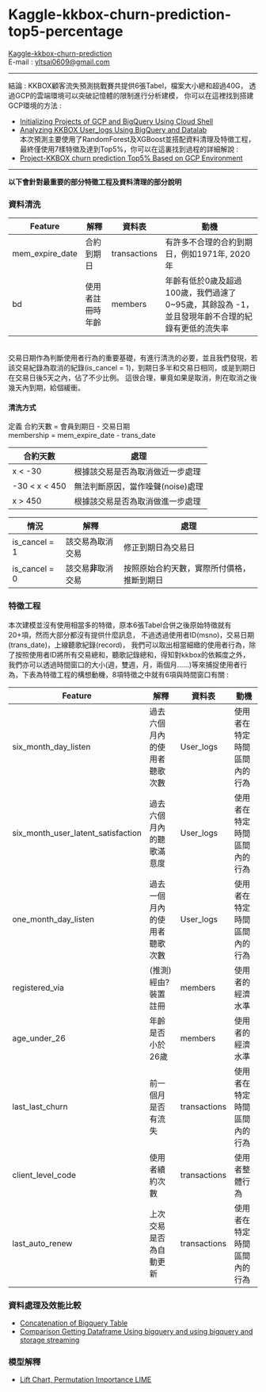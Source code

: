# Kaggle-kkbox-churn-prediction-top5-percentage
[Kaggle-kkbox-churn-prediction](https://www.kaggle.com/c/kkbox-churn-prediction-challenge) <br>
E-mail : [yltsai0609@gmail.com](yltsai0609@gmail.com) <br>
 **********************************************
 結論 : KKBOX顧客流失預測挑戰賽共提供6張Tabel，檔案大小總和超過40G，
       透過GCP的雲端環境可以突破記憶體的限制進行分析建模，
       你可以在這裡找到搭建GCP環境的方法 : <br>
* [Initializing Projects of GCP and BigQuery Using Cloud Shell](https://medium.com/@yulongtsai/datalab-and-bigquery-to-analytics-d0802782d9bb) 
* [Analyzing KKBOX User_logs Using BigQuery and Datalab ](https://medium.com/@yulongtsai/datalab-bigquery-python-kkbox-churn-prediction-f2a7245c5d99) <br>
       本次預測主要使用了RandomForest及XGBoost並搭配資料清理及特徵工程，
       最終僅使用7樣特徵及達到Top5%，你可以在這裏找到過程的詳細解說 : 
* [Project-KKBOX churn prediction Top5% Based on GCP Environment](https://medium.com/@yulongtsai/kaggle-kkbox-churn-prediction-top5-c0ea4c9b3f1a)<br>
 **********************************************
<b>以下會針對最重要的部分特徵工程及資料清理的部分說明</b>
 
### 資料清洗
|Feature|解釋|資料表|動機|
|-------|---|-----|----|
|mem_expire_date|合約到期日|transactions|有許多不合理的合約到期日，例如1971年, 2020年|
|bd|使用者註冊時年齡|members|年齡有低於0歲及超過100歲，我們過濾了0~95歲，其餘設為 -1，並且發現年齡不合理的紀錄有更低的流失率|
<br>
交易日期作為判斷使用者行為的重要基礎，有進行清洗的必要，並且我們發現，若該交易紀錄為取消的紀錄(is_cancel = 1)，到期日多半和交易日相同，或是到期日在交易日後5天之內，佔了不少比例。
這很合理，畢竟如果是取消，則在取消之後幾天內到期，給個緩衝。

#### 清洗方式
定義 合約天數    =    會員到期日     -  交易日期 <br>
     membership = mem_expire_date - trans_date <br>

|合約天數|處理|
|-------|---|
|x < -30 | 根據該交易是否為取消做近一步處理|
|-30 < x < 450| 無法判斷原因，當作噪聲(noise)處理|
| x > 450| 根據該交易是否為取消做進一步處理|

|情況|解釋|處理|
|---|---|----|
|is_cancel = 1|該交易為取消交易|修正到期日為交易日|
|is_cancel = 0|該交易<b>非</b>取消交易|按照原始合約天數，實際所付價格，推斷到期日|

### 特徵工程 
本次建模並沒有使用相當多的特徵，原本6張Tabel合併之後原始特徵就有20+項，然而大部分都沒有提供什麼訊息，
不過透過使用者ID(msno)，交易日期(trans_date)，上線聽歌紀錄(record)，
我們可以取出相當細緻的使用者行為，除了按照使用者ID將所有交易總和，聽歌記錄總和，得知對kkbox的依賴度之外，
我們亦可以透過時間窗口的大小(週，雙週，月，兩個月......)等來捕捉使用者行為，下表為特徵工程的構想動機，8項特徵之中就有6項與時間窗口有關 : 

|Feature|解釋|資料表|動機|
|-------|----|----|-----|
|six_month_day_listen|過去六個月內的使用者聽歌次數|User_logs|使用者在特定時間區間內的行為|
|six_month_user_latent_satisfaction|過去六個月內的聽歌滿意度|User_logs|使用者在特定時間區間內的行為|
|one_month_day_listen|過去一個月內的使用者聽歌次數|User_logs|使用者在特定時間區間內的行為|
|registered_via|(推測)經由?裝置註冊|members|使用者的經濟水準|
|age_under_26|年齡是否小於26歲|members|使用者的經濟水準|
|last_last_churn|前一個月是否有流失|transactions|使用者在特定時間區間內的行為|
|client_level_code|使用者續約次數|transactions|使用者整體行為|
|last_auto_renew|上次交易是否為自動更新|transactions|使用者在特定時間區間內的行為|


### 資料處理及效能比較
* [Concatenation of Bigquery Table](https://github.com/YLTsai0609/Kaggle-kkbox-churn-prediction-top5-percentage/blob/master/BQ%20Tables%20concat.ipynb)
* [Comparison Getting Dataframe Using bigquery and using bigquery and storage streaming](https://github.com/YLTsai0609/Kaggle-kkbox-churn-prediction-top5-percentage/blob/master/efficiency%20testing%20reading%20dataframe%20from%20bigquery.ipynb)

### 模型解釋
* [Lift Chart, Permutation Importance LIME](https://medium.com/@yulongtsai/lift-chart-permutation-importance-lime-c22be8bdaf48)
